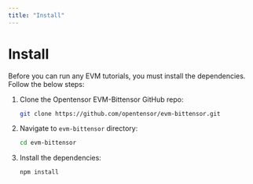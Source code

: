 ```yaml
---
title: "Install"
---
```


# Install

Before you can run any EVM tutorials, you must install the dependencies. Follow the below steps: 

1. Clone the Opentensor EVM-Bittensor GitHub repo:

   ```bash
   git clone https://github.com/opentensor/evm-bittensor.git
   ```

2. Navigate to `evm-bittensor` directory:

    ```bash
    cd evm-bittensor
    ```

3. Install the dependencies:
   
   ```bash
   npm install
   ```